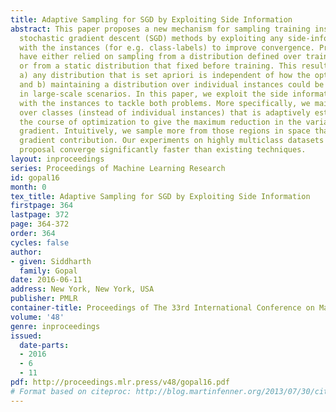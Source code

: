```yaml
---
title: Adaptive Sampling for SGD by Exploiting Side Information
abstract: This paper proposes a new mechanism for sampling training instances for
  stochastic gradient descent (SGD) methods by exploiting any side-information associated
  with the instances (for e.g. class-labels) to improve convergence. Previous methods
  have either relied on sampling from a distribution defined over training instances
  or from a static distribution that fixed before training. This results in two problems
  a) any distribution that is set apriori is independent of how the optimization progresses
  and b) maintaining a distribution over individual instances could be infeasible
  in large-scale scenarios. In this paper, we exploit the side information associated
  with the instances to tackle both problems. More specifically, we maintain a distribution
  over classes (instead of individual instances) that is adaptively estimated during
  the course of optimization to give the maximum reduction in the variance of the
  gradient. Intuitively, we sample more from those regions in space that have a \textitlarger
  gradient contribution. Our experiments on highly multiclass datasets show that our
  proposal converge significantly faster than existing techniques.
layout: inproceedings
series: Proceedings of Machine Learning Research
id: gopal16
month: 0
tex_title: Adaptive Sampling for SGD by Exploiting Side Information
firstpage: 364
lastpage: 372
page: 364-372
order: 364
cycles: false
author:
- given: Siddharth
  family: Gopal
date: 2016-06-11
address: New York, New York, USA
publisher: PMLR
container-title: Proceedings of The 33rd International Conference on Machine Learning
volume: '48'
genre: inproceedings
issued:
  date-parts:
  - 2016
  - 6
  - 11
pdf: http://proceedings.mlr.press/v48/gopal16.pdf
# Format based on citeproc: http://blog.martinfenner.org/2013/07/30/citeproc-yaml-for-bibliographies/
---
```

